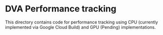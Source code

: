 # DVA Performance tracking

This directory contains code for performance tracking using
CPU (currently implemented via Google Cloud Build) and GPU (Pending) implementations.
